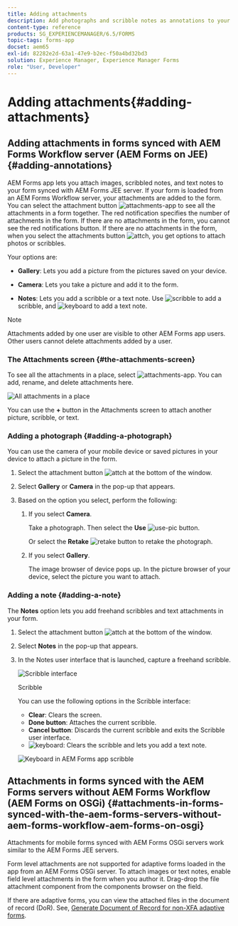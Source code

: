 ```yaml
---
title: Adding attachments
description: Add photographs and scribble notes as annotations to your task in the AEM Forms app
content-type: reference
products: SG_EXPERIENCEMANAGER/6.5/FORMS
topic-tags: forms-app
docset: aem65
exl-id: 82282e2d-63a1-47e9-b2ec-f50a4bd32bd3
solution: Experience Manager, Experience Manager Forms
role: "User, Developer"
---
```

# Adding attachments{#adding-attachments}

## Adding attachments in forms synced with AEM Forms Workflow server (AEM Forms on JEE) {#adding-annotations}

AEM Forms app lets you attach images, scribbled notes, and text notes to your form synced with AEM Forms JEE server. If your form is loaded from an AEM Forms Workflow server, your attachments are added to the form. You can select the attachment button ![attachments-app](assets/attachments-app.png) to see all the attachments in a form together. The red notification specifies the number of attachments in the form. If there are no attachments in the form, you cannot see the red notifications button. If there are no attachments in the form, when you select the attachments button ![attch](assets/attch.png), you get options to attach photos or scribbles.

Your options are:

* **Gallery**: Lets you add a picture from the pictures saved on your device.

* **Camera**: Lets you take a picture and add it to the form.

* **Notes**: Lets you add a scribble or a text note. Use ![scribble](assets/scribble.png) to add a scribble, and ![keyboard](assets/keyboard.png) to add a text note.

>[!NOTE]
>
>Attachments added by one user are visible to other AEM Forms app users. Other users cannot delete attachments added by a user.
>

### The Attachments screen {#the-attachments-screen}

To see all the attachments in a place, select ![attachments-app](assets/attachments-app.png). You can add, rename, and delete attachments here.

![All attachments in a place](assets/attachments-screen.png)

You can use the **+** button in the Attachments screen to attach another picture, scribble, or text.

### Adding a photograph {#adding-a-photograph}

You can use the camera of your mobile device or saved pictures in your device to attach a picture in the form.

1. Select the attachment button ![attch](assets/attch.png) at the bottom of the window.
1. Select **Gallery** or **Camera** in the pop-up that appears.
1. Based on the option you select, perform the following:

    1. If you select **Camera**.

       Take a photograph. Then select the **Use** ![use-pic](assets/use-pic.png) button.

       Or select the **Retake** ![retake](assets/retake.png) button to retake the photograph.

    1. If you select **Gallery**.

       The image browser of device pops up. In the picture browser of your device, select the picture you want to attach.

### Adding a note {#adding-a-note}

The **Notes** option lets you add freehand scribbles and text attachments in your form.

1. Select the attachment button ![attch](assets/attch.png) at the bottom of the window.
1. Select **Notes** in the pop-up that appears.
1. In the Notes user interface that is launched, capture a freehand scribble.

   ![Scribble interface](assets/scribble-ui.png)

   Scribble

   You can use the following options in the Scribble interface:

    * **Clear**: Clears the screen.
    * **Done button**: Attaches the current scribble.
    * **Cancel button**: Discards the current scribble and exits the Scribble user interface.
    * ![keyboard](assets/keyboard.png): Clears the scribble and lets you add a text note.

   ![Keyboard in AEM Forms app scribble](assets/keyboard-inapp.png)

## Attachments in forms synced with the AEM Forms servers without AEM Forms Workflow (AEM Forms on OSGi) {#attachments-in-forms-synced-with-the-aem-forms-servers-without-aem-forms-workflow-aem-forms-on-osgi}

Attachments for mobile forms synced with AEM Forms OSGi servers work similar to the AEM Forms JEE servers.

Form level attachments are not supported for adaptive forms loaded in the app from an AEM Forms OSGi server. To attach images or text notes, enable field level attachments in the form when you author it. Drag-drop the file attachment component from the components browser on the field.

If there are adaptive forms, you can view the attached files in the document of record (DoR). See, [Generate Document of Record for non-XFA adaptive forms](../../forms/using/generate-document-of-record-for-non-xfa-based-adaptive-forms.md).
